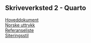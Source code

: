 ## Skriveverksted 2 - Quarto

[Hoveddokument](bruk_quarto.qmd)          
[Norske uttrykk](norsk.yml)       
[Referanseliste](eksempel.bib)         
[Siteringsstil](apa.csl)
